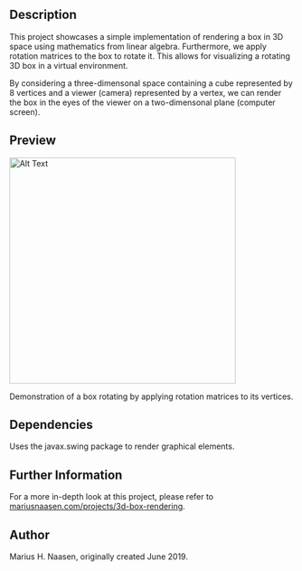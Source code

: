 ## Description

This project showcases a simple implementation of rendering a box in 3D space using mathematics from linear algebra. Furthermore, we apply rotation matrices to the box to rotate it. This allows for visualizing a rotating 3D box in a virtual environment. 

By considering a three-dimensonal space containing a cube represented by 8 vertices and a viewer (camera) represented by a vertex, we can render the box in the eyes of the viewer on a two-dimensonal plane (computer screen). 

## Preview
<img src="assets/box-preview.gif" alt="Alt Text" width="400" height="400" />

Demonstration of a box rotating by applying rotation matrices to its vertices. 

## Dependencies

Uses the javax.swing package to render graphical elements.

## Further Information

For a more in-depth look at this project, please refer to [mariusnaasen.com/projects/3d-box-rendering](https://mariusnaasen.com/projects/3d-box-rendering).

## Author
Marius H. Naasen, originally created June 2019.
